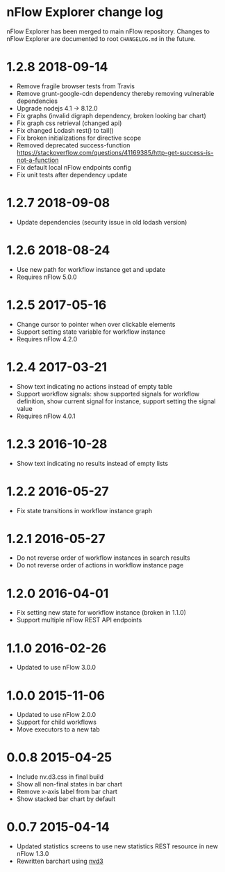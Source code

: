 # nFlow Explorer change log

nFlow Explorer has been merged to main nFlow repository. Changes to nFlow Explorer are documented to root `CHANGELOG.md`
in the future.

1.2.8 2018-09-14
================

* Remove fragile browser tests from Travis
* Remove grunt-google-cdn dependency thereby removing vulnerable dependencies
* Upgrade nodejs 4.1 -> 8.12.0
* Fix graphs (invalid digraph dependency, broken looking bar chart)
* Fix graph css retrieval (changed  api)
* Fix changed Lodash rest() to tail()
* Fix broken initializations for directive scope
* Removed deprecated success-function https://stackoverflow.com/questions/41169385/http-get-success-is-not-a-function
* Fix default local nFlow endpoints config
* Fix unit tests after dependency update

1.2.7 2018-09-08
================

* Update dependencies (security issue in old lodash version)

1.2.6 2018-08-24
================

* Use new path for workflow instance get and update
* Requires nFlow 5.0.0

1.2.5 2017-05-16
================

* Change cursor to pointer when over clickable elements
* Support setting state variable for workflow instance
* Requires nFlow 4.2.0

1.2.4 2017-03-21
================

* Show text indicating no actions instead of empty table
* Support workflow signals: show supported signals for workflow definition, show current signal for instance, support setting the signal value
* Requires nFlow 4.0.1

1.2.3 2016-10-28
================

* Show text indicating no results instead of empty lists

1.2.2 2016-05-27
================

* Fix state transitions in workflow instance graph

1.2.1 2016-05-27
================

* Do not reverse order of workflow instances in search results
* Do not reverse order of actions in workflow instance page

1.2.0 2016-04-01
================

* Fix setting new state for workflow instance (broken in 1.1.0)
* Support multiple nFlow REST API endpoints

1.1.0 2016-02-26
================

* Updated to use nFlow 3.0.0

1.0.0 2015-11-06
================

* Updated to use nFlow 2.0.0
* Support for child workflows
* Move executors to a new tab

0.0.8 2015-04-25
================

* Include nv.d3.css in final build
* Show all non-final states in bar chart
* Remove x-axis label from bar chart
* Show stacked bar chart by default

0.0.7 2015-04-14
================

* Updated statistics screens to use new statistics REST resource in new nFlow 1.3.0
* Rewritten barchart using [nvd3](http://nvd3.org/)
